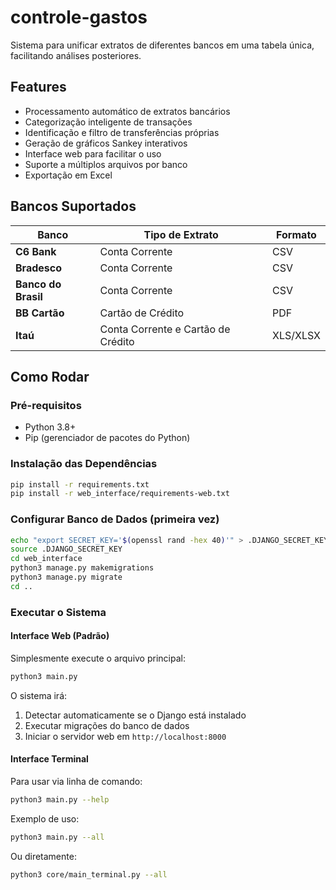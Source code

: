 # controle-gastos

Sistema para unificar extratos de diferentes bancos em uma tabela única, facilitando análises posteriores.

## Features

- Processamento automático de extratos bancários
- Categorização inteligente de transações
- Identificação e filtro de transferências próprias
- Geração de gráficos Sankey interativos
- Interface web para facilitar o uso
- Suporte a múltiplos arquivos por banco
- Exportação em Excel

## Bancos Suportados

| Banco                     | Tipo de Extrato                      | Formato  |
| ------------------------- | ------------------------------------ | -------- |
| **C6 Bank**         | Conta Corrente                       | CSV      |
| **Bradesco**        | Conta Corrente                       | CSV      |
| **Banco do Brasil** | Conta Corrente                       | CSV      |
| **BB Cartão**      | Cartão de Crédito                  | PDF      |
| **Itaú**           | Conta Corrente e Cartão de Crédito | XLS/XLSX |

## Como Rodar

### Pré-requisitos

- Python 3.8+
- Pip (gerenciador de pacotes do Python)

### Instalação das Dependências

```bash
pip install -r requirements.txt
pip install -r web_interface/requirements-web.txt
```

### Configurar Banco de Dados (primeira vez)

```bash
echo "export SECRET_KEY='$(openssl rand -hex 40)'" > .DJANGO_SECRET_KEY
source .DJANGO_SECRET_KEY
cd web_interface
python3 manage.py makemigrations
python3 manage.py migrate
cd ..
```

### Executar o Sistema

#### Interface Web (Padrão)

Simplesmente execute o arquivo principal:

```bash
python3 main.py
```

O sistema irá:

1. Detectar automaticamente se o Django está instalado
2. Executar migrações do banco de dados
3. Iniciar o servidor web em `http://localhost:8000`

#### Interface Terminal

Para usar via linha de comando:

```bash
python3 main.py --help
```

Exemplo de uso:

```bash
python3 main.py --all
```

Ou diretamente:

```bash
python3 core/main_terminal.py --all
```
